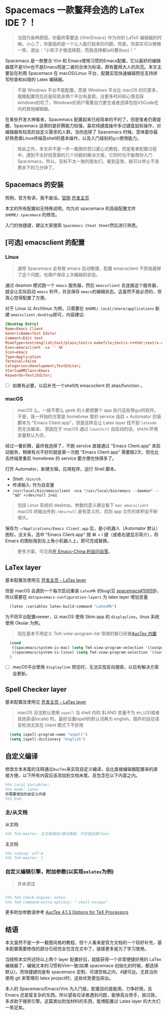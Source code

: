 # Spacemacs 一款鳌拜会选的 LaTex IDE？！

> 当因为各种原因，你最终需要选 {Vim/Emacs} 作为你的 LaTeX 编辑器的时候，小心了，你面临的是一个让人能打起来的问题。但是，你其实可以微微一笑，道出：“小孩子才做选择题，而我选择都(all)要(buy)！”

Spacemacs 是一款整合 Vim 和 Emacs使用习惯的Emacs配置，它以最好的编辑器既不是Vim也不是Emacs而是二者的合体为标语，颇有鳌拜大人的风范。本文主要旨在利用 Spacemace 在 macOS/Linux 平台，配置实现快速编辑预览支持拼写检查和纠错的 Latex 编辑器。

> 不是 Windows 平台不能配置，而是 Windows 平台比 macOS 的坑更多，粗略配置完后还是较其余两个平台有差距，没更多时间和心情去踩windows的坑了，Windows的用户需要自力更生或者选择包括VSCode在内的其他编辑器。

在某些开发大神看来，Spacemacs 配置起来已经简单的不的了，但是笔者仍需提醒，Spacemacs 适用的是折腾能力较强，喜欢纯键盘操作多过键盘鼠标操作，对编辑器有较高的自定义需求的人群。当你选择了 Spacemacs 时候，意味着你最好熟悉类Linux终端及shell的基本操作，以及入门级别的`git`使用能力。

> 除此之外，本文并不是一步一截图的苦口婆心式教程，而是笔者配置过程中，遇到不太好找答案的几个问题的解决方案，它同时也不能帮你入门 Spacemacs，所以，目标不太一致的朋友们，看到这里，就可以停止不浪费余下的几分钟了。

## Spacemacs 的安装

照例，官方有讲，我不废话。[官网](http://spacemacs.org/) [开发主页](https://github.com/syl20bnr/spacemacs)

本文的所有配置如无特殊说明，均为对 spacemace 的高级配置文件 `$HOME/.spacemace` 的修改。

入门的快捷键，建议大家搜索 `Spacemacs Cheat Sheet`然后进行熟悉。

## [可选] emacsclient 的配置

### Linux

> 通常 Spacemacs 会导致 emacs 启动略慢，配置 emacsclient 不禁规避掉了这个问题，也用户保存上次编辑的状态。

通过 deamon 模式跑一个 `emacs` 服务器，然后 `emacsclient` 去连接这个服务器，就会让实际启动 `emacs` 秒开，并且保存 `emacs`的编辑状态。这虽然不是必须的，但真心觉得配置了方便。

对于 Linux 以 Archlinux 为例，只需要在 `$HOME/.local/share/applications` 新建 `emacsclient.desktop`即可，内容建议:

```conf
[Desktop Entry]
Name=Emacs Client
GenericName=Text Editor
Comment=Edit text
MimeType=text/english;text/plain;text/x-makefile;text/x-c++hdr;text/x-c++src;text/x-chdr;text/x-csrc;text/x-java;text/x-moc;text/x-pascal;text/x-tcl;text/x-tex;application/x-shellscript;text/x-c;text/x-c++;
Exec=emacsclient -ca '' %F
Icon=emacs
Type=Application
Terminal=false
Categories=Development;TextEditor;
StartupWMClass=Emacs
Keywords=Text;Editor;
```

* [ ] 如果有必要，以后补充一个shell内 emacsclient 的 alias/function 。

### macOS

> macOS 么，一般不那么 geek 的人都想要个 app 执行这些带gui的软件。
> 于是，我一开始的方案是 homebrew 里的 service 自启 + Automator 封装脚本为 "Emacs Client.app"，但是这样会让 Latex layer 找不到 `latexmk` 而无法编译。
> 原因在于 macOS 通过 `launchctl` 自启动的话，`$PATH` 环境变量默认为空。

经过一番折腾，最终我选择了，不跑 service 直接通过 "Emacs Client.app" 来启动服务，稍微有点不好的就是第一次跑 "Emacs Client.app" 需要跑2次，但也比去终端里重启 homebrew 的 service 要方便也快得多了。

打开 Automator，新建文稿，应用程序，运行 Shell 脚本。

* Shell: `/bin/sh`
* 传递输入: 作为自变量
* `/usr/local/bin/emacsclient -nca "/usr/local/bin/emacs --daemon" -- "$@" >/dev/null 2>&1`

> 包括 Linux 系统的 desktop，参数的意义建议看下 `man emacsclient`
> macOS 将输出传到 `/dev/null` 是有意义的，否则 app 文件的体积会不断增大。

保存为 `~/Applications/Emacs Client.app` 后，是小机器人（Automator 默认）图标，没关系，选中 "Emacs Client.app" 按 ⌘ + i 键（或者右键显示简介），将 Emacs 的图标拖到左上角小机器人上，即可完成替换。

> 更多方案，可见我[在 Emacs-China 的自问自答](https://emacs-china.org/t/macos-emacs-latex-emacs-client-latexmk/7996)。

## LaTex layer

基本配置及使用见 [开发主页 - LaTax layer](https://github.com/syl20bnr/spacemacs/tree/master/layers/%2Blang/latex)

但是 macOS 会遇到一个每次启动重装 `LatexMk` 的bug(见 [spacemacs#10659](https://github.com/syl20bnr/spacemacs/issues/10659))，所以需要在 `dotspacemacs-configuration-layers` 为 latex layer 增加变量

```lisp
  (latex :variables latex-build-command "LatexMk")
```

为不同平台配置viewer，以 macOS 使用 Skim.app 的 `displayline`，linux 系统使用 Okular 为例。

> 现在基本不用定义 TeX-view-program-list 常用的都已经被[AucTex 内置](http://git.savannah.gnu.org/cgit/auctex.git/tree/tex.el#n1237)

```lisp
  (cond
   ((spacemacs/system-is-mac) (setq TeX-view-program-selection '((output-pdf "displayline"))))
   ((spacemacs/system-is-linux) (setq TeX-view-program-selection '((output-pdf "Okular")))))
  )
```

* [ ] macOS平台使用 `displayline` 预览时，无法实现反向搜索，以后有解决方案会更新。

## Spell Checker layer

基本配置及使用见 [开发主页 - LaTax layer](https://github.com/syl20bnr/spacemacs/tree/master/layers/%2Blang/latex)

> macOS 没法默认使用 `aspell`
> 当 shell 内的 $LANG 变量不为 en_US(或者其他英语locale) 时，最好设置ispell的默认词典为 english，插件的自动语言检测尤其在 client 模式下不好用

```lisp
  (setq ispell-program-name "aspell")
  (setq ispell-dictionary "english")
```

## 自定义编译

修改文本末尾的注释通过`AucTex`来实现自定义编译，会比直接编辑器配置来的直接方便。以下所有内容应该添加到文档末尾，且包含在以下内容之内。

```tex
%%% Local Variables:
%%% mode: latex
你需要增加的自定义内容
%%% End:
```

### 主/从文档

从文档

```tex
%%% TeX-master: 主文档相对/绝对路径，不包含后缀(tex)
```

主文档

```tex
%%% coding: utf-8
%%% TeX-master: t
```

### 自定义编辑引擎，附加参数(以实现`xelatex`为例)

> 并未测试

```tex

%%% TeX-check-engine: xetex
%%% TeX-command-extra-options: "-shell-escape"
```

更多附加参数请参考 [AucTex 4.1.3 Options for TeX Processors](https://www.gnu.org/software/auctex/manual/auctex/Processor-Options.html)

## 结语

本文虽然不是一步一截图风格的教程，但个人看来是官方文档的一个较好补充，基本配置需要修改的部分已经完全包含在文中了，链接更多是为了学习使用。

当按照本文所述将以上两个 layer 配置好后，就能获得一个非常便捷好用的 LaTex 编辑器了，编辑文本的习惯和Vim一致(如果 spacemace 初始化的时候，都选择默认)，而快捷键则是有 spacemace 定制，可谓空格之内，4键可达。尤其当你使用 git 来管理的 latex project时，这些优势更加突出。

本人的 Spacemacs/Emacs/Vim 为入门级，配置目的是能用，力争好用，且 Emacs 还是蛮复杂的东西。所以望各位读者遇到问题，能够高台贵手，放过我，多求助于搜索引擎。这篇类似附加材料的东西，能博配置过 Latex layer 的大大们一笑足矣。

